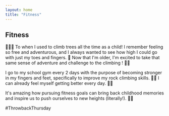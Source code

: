 ```yaml
---
layout: home
title: "Fitness"
---
```


## Fitness

🌳🧗‍♀️ To when I used to climb trees all the time as a child! I remember feeling so free and adventurous, and I always wanted to see how high I could go with just my toes and fingers. 💪 Now that I'm older, I'm excited to take that same sense of adventure and challenge to the climbing ! 🧗‍♂️

I go to my school gym every 2 days with the purpose of becoming stronger in my fingers and feet, specifically to improve my rock climbing skills. 🧗‍♀️ I can already feel myself getting better every day. 🏋️‍♂️

It's amazing how pursuing fitness goals can bring back childhood memories and inspire us to push ourselves to new heights (literally!). 🌳💪 

#ThrowbackThursday

